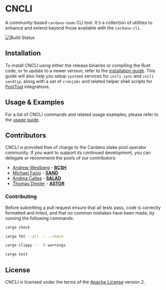 # CNCLI

A community-based ```cardano-node``` CLI tool. It's a collection of utilities to enhance and extend beyond those available with the ```cardano-cli```.

![Build Status](https://github.com/AndrewWestberg/cncli/workflows/.github/workflows/ci.yml/badge.svg)

## Installation

To install CNCLI using either the release binaries or compiling the Rust code, or to update to a newer version, refer to the [installation guide](INSTALL.md). This guide will also help you setup ```systemd``` services for ```cncli sync``` and ```cncli sendtip```, along with a set of ```cronjobs``` and related helper shell scripts for [PoolTool](https://pooltool.io/) integrations.

## Usage & Examples

For a list of CNCLI commands and related usage examples, please refer to the [usage guide](USAGE.md).

## Contributors

CNCLI is provided free of charge to the Cardano stake pool operator community. If you want to support its continued development, you can delegate or recommend the pools of our contributors:

- [Andrew Westberg](https://github.com/AndrewWestberg) - [**BCSH**](https://bluecheesestakehouse.com/)
- [Michael Fazio](https://github.com/michaeljfazio) - [**SAND**](https://www.sandstone.io/)
- [Andrea Callea](https://github.com/gacallea/) - [**SALAD**](https://insalada.io/)
- [Thomas Diesler](https://github.com/tdiesler/) - [**ASTOR**](http://astorpool.net/)

### Contributing

Before submitting a pull request ensure that all tests pass, code is correctly formatted and linted, and that no common mistakes have been made, by running the following commands:

```bash
cargo check
```

```bash
cargo fmt --all -- --check
```

```bash
cargo clippy -- -D warnings
```

```bash
cargo test
```

## License

CNCLI is licensed under the terms of the [Apache License](LICENSE) version 2.
